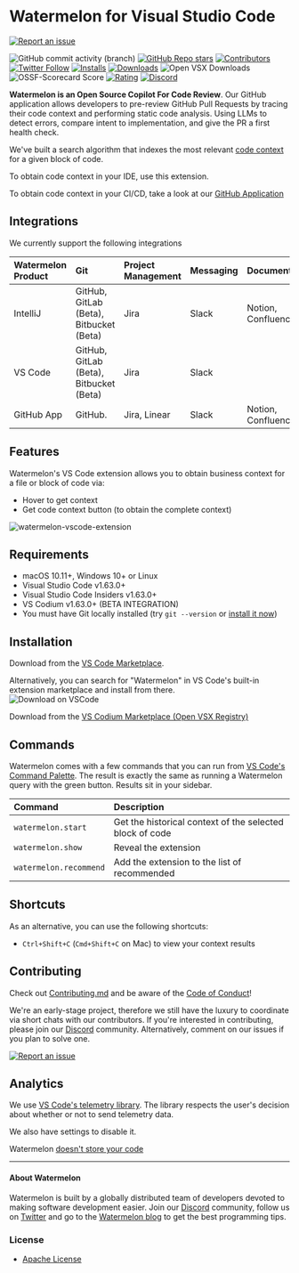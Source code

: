 # Watermelon for Visual Studio Code

[![Report an issue](https://img.shields.io/badge/-Report%20an%20issue-critical)](https://github.com/watermelontools/watermelon-extension/issues)

![GitHub commit activity (branch)](https://img.shields.io/github/commit-activity/m/watermelontools/watermelon-extension?style=flat-square)
[![GitHub Repo stars](https://img.shields.io/github/stars/watermelontools/watermelon-extension?style=flat-square)](https://github.com/watermelontools/watermelon-extension/stargazers)
[![Contributors](https://img.shields.io/github/contributors/watermelontools/watermelon-extension?style=flat-square)](https://github.com/watermelontools/watermelon-extension/graphs/contributors)
[![Twitter Follow](https://img.shields.io/twitter/follow/WatermelonTools?style=flat-square)](https://twitter.com/intent/follow?screen_name=WatermelonTools)
[![Installs](https://img.shields.io/visual-studio-marketplace/i/WatermelonTools.watermelon-tools?style=flat-square)](https://marketplace.visualstudio.com/items?itemName=WatermelonTools.watermelon-tools&ssr=false)
[![Downloads](https://img.shields.io/visual-studio-marketplace/d/WatermelonTools.watermelon-tools?style=flat-square)](https://marketplace.visualstudio.com/items?itemName=WatermelonTools.watermelon-tools&ssr=false)
![Open VSX Downloads](https://img.shields.io/open-vsx/dt/WatermelonTools/watermelon-tools?style=flat-square&label=Open%20VSX%20downloads)
![OSSF-Scorecard Score](https://img.shields.io/ossf-scorecard/github.com/watermelontools/watermelon-extension?style=flat-square)
[![Rating](https://img.shields.io/visual-studio-marketplace/r/WatermelonTools.watermelon-tools?style=flat-square)](https://marketplace.visualstudio.com/items?itemName=WatermelonTools.watermelon-tools&ssr=false#review-details)
[![Discord](https://img.shields.io/discord/933846506438541492?style=flat-square)](https://discord.com/invite/H4AE6b9442)

**Watermelon is an Open Source Copilot For Code Review**. Our GitHub application allows developers to pre-review GitHub Pull Requests by tracing their code context and performing static code analysis. Using LLMs to detect errors, compare intent to implementation, and give the PR a first health check.

We've built a search algorithm that indexes the most relevant [code context](https://www.watermelontools.com/post/what-is-passive-code-documentation-why-is-it-hard-to-scale-what-to-do-about-it) for a given block of code.

To obtain code context in your IDE, use this extension.

To obtain code context in your CI/CD, take a look at our [GitHub Application](https://github.com/watermelontools/watermelon)

## Integrations

We currently support the following integrations

| Watermelon Product | Git                                     | Project Management | Messaging | Documentation |
|:-------------------|:----------------------------------------| :----------------- | :-------- | :-----------  |
| IntelliJ           | GitHub, GitLab (Beta), Bitbucket (Beta)                          | Jira               | Slack     | Notion, Confluence              |
| VS Code            | GitHub, GitLab (Beta), Bitbucket (Beta) | Jira               | Slack     |               |
| GitHub App         | GitHub.                                 | Jira, Linear               | Slack     | Notion, Confluence        |

## Features

Watermelon's VS Code extension allows you to obtain business context for a file or block of code via:

- Hover to get context
- Get code context button (to obtain the complete context)

![watermelon-vscode-extension](https://i.ibb.co/3pGjBJq/IDE-1.png)

## Requirements

- macOS 10.11+, Windows 10+ or Linux
- Visual Studio Code v1.63.0+
- Visual Studio Code Insiders v1.63.0+
- VS Codium v1.63.0+ (BETA INTEGRATION)
- You must have Git locally installed (try `git --version` or [install it now](https://git-scm.com/book/en/v2/Getting-Started-Installing-Git))

## Installation

Download from the [VS Code Marketplace](https://marketplace.visualstudio.com/items?itemName=WatermelonTools.watermelon-tools).

Alternatively, you can search for "Watermelon" in VS Code's built-in extension marketplace and install from there.  
![Download on VSCode](https://user-images.githubusercontent.com/11527621/162223094-ee24a53e-7a32-49eb-ac74-d1ab4f886d11.png)

Download from the [VS Codium Marketplace (Open VSX Registry)](https://open-vsx.org/extension/WatermelonTools/watermelon-tools)

## Commands

Watermelon comes with a few commands that you can run from [VS Code's Command Palette](https://code.visualstudio.com/docs/getstarted/userinterface#_command-palette). The result is exactly the same as running a Watermelon query with the green button. Results sit in your sidebar.

| Command                | Description                                              |
| :--------------------- | :------------------------------------------------------- |
| `watermelon.start`     | Get the historical context of the selected block of code |
| `watermelon.show`      | Reveal the extension                                     |
| `watermelon.recommend` | Add the extension to the list of recommended             |

## Shortcuts

As an alternative, you can use the following shortcuts:

- `Ctrl+Shift+C` (`Cmd+Shift+C` on Mac) to view your context results

## Contributing

Check out [Contributing.md](CONTRIBUTING.md) and be aware of the [Code of Conduct](CODE_OF_CONDUCT.md)!

We're an early-stage project, therefore we still have the luxury to coordinate via short chats with our contributors. If you're interested in contributing, please join our [Discord](https://discord.com/invite/H4AE6b9442) community.
Alternatively, comment on our issues if you plan to solve one.

[![Report an issue](https://img.shields.io/badge/-Report%20an%20issue-critical)](https://github.com/watermelontools/watermelon-extension/issues)
## Analytics

We use [VS Code's telemetry library](https://github.com/microsoft/vscode-extension-telemetry). The library respects the user's decision about whether or not to send telemetry data.

We also have settings to disable it.

Watermelon [doesn't store your code](https://www.watermelontools.com/post/building-a-code-archeology-toolbox-without-storing-your-code)

---

#### About Watermelon

Watermelon is built by a globally distributed team of developers devoted to making software development easier. Join our [Discord](https://discord.com/invite/H4AE6b9442) community, follow us on [Twitter](https://twitter.com/WatermelonTools) and go to the [Watermelon blog](https://watermelon.tools/blog) to get the best programming tips.

### License

- [Apache License](license.md)
